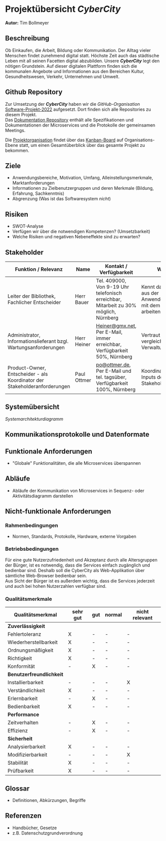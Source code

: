 # Projektübersicht *CyberCity*

**Autor:** Tim Bollmeyer

## Beschreibung

Ob Einkaufen, die Arbeit, Bildung oder Kommunikation. Der Alltag vieler Menschen findet zunehmend digital statt. Höchste Zeit auch das städtische Leben mit all seinen Facetten digital abzubilden. Unsere ***CyberCity*** legt den nötigen Grundstein. Auf dieser digitalen Plattform finden sich die kommunalen Angebote und Informationen aus den Bereichen Kultur, Gesundheitswesen, Verkehr, Unternehmen und Umwelt. 

## Github Repository

Zur Umsetzung der ***CyberCity*** haben wir die *GitHub-Organisation* [Software-Projekt-2022](https://github.com/Software-Projekt-2022) aufgesetzt.
Dort finden sich alle Repositories zu diesem Projekt. <br>
Das [Dokumentation Repository](https://github.com/Software-Projekt-2022/Dokumentation) enthält alle Spezifikationen und Dokumentationen der Microservices und die Protokolle der gemeinsamen Meetings.

Die [Projektorganisation](_einleitung/projektorganisation) findet über das [Kanban-Board](https://github.com/orgs/Software-Projekt-2022/projects/1) auf Organisations-Ebene statt, um einen Gesamtüberblick über das gesamte Projekt zu bekommen.

## Ziele

- Anwendungsbereiche, Motivation, Umfang, Alleinstellungsmerkmale, Marktanforderungen
- Informationen zu Zielbenutzergruppen und deren Merkmale (Bildung, Erfahrung, Sachkenntnis)
- Abgrenzung (Was ist das Softwaresystem _nicht_)

## Risiken

* SWOT-Analyse
* Verfügen wir über die notwendigen Kompetenzen? (Umsetzbarkeit)
* Welche Risiken und negativen Nebeneffekte sind zu erwarten?

## Stakeholder

| Funktion / Relevanz | Name | Kontakt / Verfügbarkeit | Wissen  | Interessen / Ziele  | 
|---|---|---|---|---|
| Leiter der Bibliothek, Fachlicher Entscheider  |  Herr Bauer | Tel. 409000, Von 9-19 Uhr telefonisch erreichbar, Mitarbeit zu 30% möglich, Nürnberg  | Kennt das Altsystem aus der Anwendersicht, soll mit dem System arbeiten  | Vereinfachung der Ausleihprozesse  |  
| Administrator, Informationslieferant bzgl. Wartungsanforderungen  | Herr Heiner  | Heiner@gmx.net, Per E-Mail, immer erreichbar, Verfügbarkeit 50%, Nürnberg  | Vertraut mit vergleichbarer Verwaltungssoftware   |  Stabiles System, geringer Wartungsaufwand | 
| Product-Owner, Entscheider - als Koordinator der Stakeholderanforderungen   | Paul Ottmer  |  po@ottmer.de, Per E-Mail und tel. tagsüber, Verfügbarkeit 100%, Nürnberg  | Koordinator für die Inputs der Stakeholder  | ROI des Systems sicherstellen  | 

## Systemübersicht

*Systemarchitekturdiagramm*

## Kommunikationsprotokolle und Datenformate

## Funktionale Anforderungen 

- "Globale" Funktionalitäten, die alle Microservices überspannen

## Abläufe

- Abläufe der Kommunikation von Microservices
  in Sequenz- oder Aktivitätsdiagramm darstellen

## Nicht-funktionale Anforderungen 

### Rahmenbedingungen

- Normen, Standards, Protokolle, Hardware, externe Vorgaben

### Betriebsbedingungen

Für eine gute Nutzerzufriedenheit und Akzeptanz durch alle Altersgruppen der Bürger, ist es notwendig, dass die Services einfach zugänglich und bedienbar sind.
Deshalb soll die CyberCity als Web-Applikation über sämtliche Web-Browser bedienbar sein. <br>
Aus Sicht der Bürger ist es außerdem wichtig, dass die Services jederzeit und auch bei hohen Nutzerzahlen verfügbar sind.

### Qualitätsmerkmale

Qualitätsmerkmal | sehr gut | gut | normal | nicht relevant
---|---|---|---|---
**Zuverlässigkeit** | | | | |
Fehlertoleranz |X|-|-|-|
Wiederherstellbarkeit |X|-|-|-|
Ordnungsmäßigkeit |X|-|-|-|
Richtigkeit |X|-|-|-|
Konformität |-|X|-|-|
**Benutzerfreundlichkeit** | | | | |
Installierbarkeit |-|-|-|X|
Verständlichkeit |X|-|-|-|
Erlernbarkeit |-|X|-|-|
Bedienbarkeit |X|-|-|-|
**Performance** | | | | |
Zeitverhalten |-|X|-|-|
Effizienz|-|X|-|-|
**Sicherheit** | | | | |
Analysierbarkeit |X|-|-|-|
Modifizierbarkeit |-|-|-|X|
Stabilität |X|-|-|-|
Prüfbarkeit |X|-|-|-|


## Glossar 

- Definitionen, Abkürzungen, Begriffe

## Referenzen

* Handbücher, Gesetze
* z.B. Datenschutzgrundverordnung
